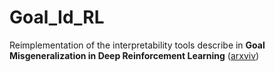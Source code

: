 # Goal_Id_RL
Reimplementation of the interpretability tools describe in **Goal Misgeneralization in Deep Reinforcement Learning** ([arxviv](https://arxiv.org/pdf/2105.14111.pdf))
